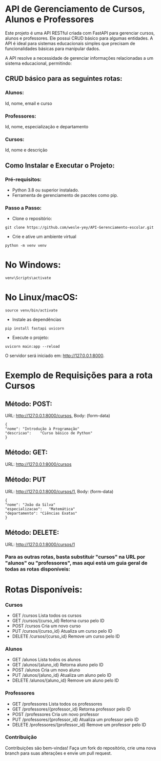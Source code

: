 # API de Gerenciamento de Cursos, Alunos e Professores
Este projeto é uma API RESTful criada com FastAPI para gerenciar cursos, alunos e professores. Ele possui CRUD básico para algumas entidades. A API é ideal para sistemas educacionais simples que precisam de funcionalidades básicas para manipular dados.

 A API resolve a necessidade de gerenciar informações relacionadas a um sistema educacional, permitindo:

## CRUD básico para as seguintes rotas:
### Alunos:
Id, nome, email e curso

### Professores:
Id, nome, especialização e departamento

### Cursos:
Id, nome e descrição

## Como Instalar e Executar o Projeto:
### Pré-requisitos:
* Python 3.8 ou superior instalado.
* Ferramenta de gerenciamento de pacotes como pip.
### Passo a Passo:
* Clone o repositório:
```
git clone https://github.com/wesle-yey/API-Gerenciamento-escolar.git
```

* Crie e ative um ambiente virtual
```
python -m venv venv
```
# No Windows:
```
venv\Scripts\activate
```
# No Linux/macOS:
```
source venv/bin/activate
```

* Instale as dependências

```
pip install fastapi uvicorn
```
* Execute o projeto:
```
uvicorn main:app --reload
```
O servidor será iniciado em: http://127.0.0.1:8000.

# Exemplo de Requisições para a rota Cursos

## Método: POST:
URL: http://127.0.0.1:8000/cursos,
Body: (form-data)
```
{
"nome":	"Introdução à Programação"
"descricao":	"Curso básico de Python"
}
```

## Método: GET:
URL: http://127.0.0.1:8000/cursos


## Método: PUT
URL: http://127.0.0.1:8000/cursos/1,
Body: (form-data)
```
{
"nome":	"João da Silva"
"especializacao":	"Matemática"
"departamento":	"Ciências Exatas"
}
```

## Método: DELETE:
URL: http://127.0.0.1:8000/cursos/1

### Para as outras rotas, basta substituir "cursos" na URL por "alunos" ou "professores", mas aqui está um guia geral de todas as rotas disponíveis:
# Rotas Disponíveis:
### Cursos	
* GET	/cursos	Lista todos os cursos
* GET	/cursos/{curso_id}	Retorna curso pelo ID
* POST	/cursos	Cria um novo curso
* PUT	/cursos/{curso_id}	Atualiza um curso pelo ID
* DELETE	/cursos/{curso_id}	Remove um curso pelo ID

### Alunos
* GET	/alunos	Lista todos os alunos
* GET	/alunos/{aluno_id}	Retorna aluno pelo ID
* POST	/alunos	Cria um novo aluno
* PUT	/alunos/{aluno_id}	Atualiza um aluno pelo ID
* DELETE	/alunos/{aluno_id}	Remove um aluno pelo ID

### Professores
* GET	/professores	Lista todos os professores
* GET	/professores/{professor_id}	Retorna professor pelo ID
* POST	/professores	Cria um novo professor
* PUT	/professores/{professor_id}	Atualiza um professor pelo ID
* DELETE	/professores/{professor_id}	Remove um professor pelo ID

### Contribuição
Contribuições são bem-vindas! Faça um fork do repositório, crie uma nova branch para suas alterações e envie um pull request.
